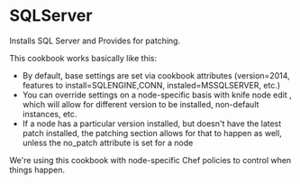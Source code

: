 # SQLServer

Installs SQL Server and Provides for patching.

This cookbook works basically like this:
- By default, base settings are set via cookbook attributes (version=2014, features to install=SQLENGINE,CONN, instaled=MSSQLSERVER, etc.)
- You can override settings on a node-specific basis with knife node edit <nodename>, which will allow for different version to be installed, non-default instances, etc.
- If a node has a particular version installed, but doesn't have the latest patch installed, the patching section allows for that to happen as well, unless the no_patch attribute is set for a node

We're using this cookbook with node-specific Chef policies to control when things happen.
